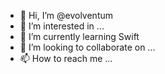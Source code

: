 - 👋 Hi, I’m @evolventum
- 👀 I’m interested in ...
- 🌱 I’m currently learning Swift
- 💞️ I’m looking to collaborate on ...
- 📫 How to reach me ...

<!---
evolventum/evolventum is a ✨ special ✨ repository because its `README.md` (this file) appears on your GitHub profile.
You can click the Preview link to take a look at your changes.
--->

